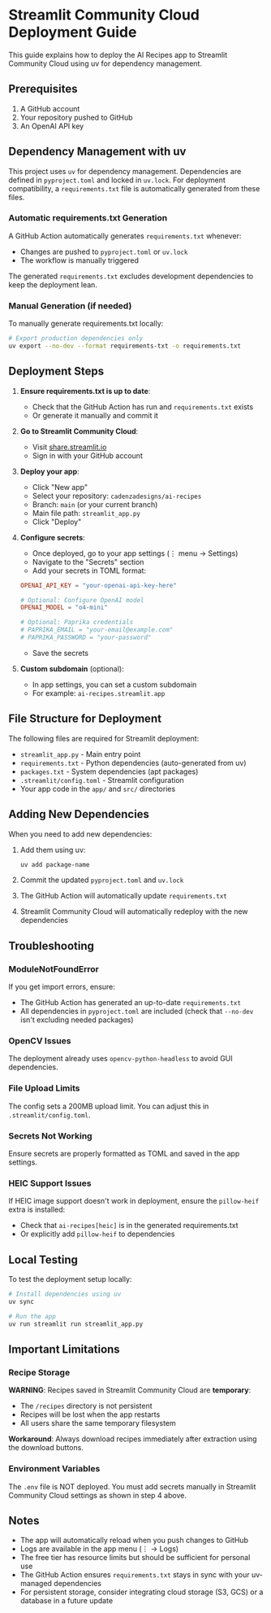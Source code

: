 # Streamlit Community Cloud Deployment Guide

This guide explains how to deploy the AI Recipes app to Streamlit Community Cloud using uv for dependency management.

## Prerequisites

1. A GitHub account
2. Your repository pushed to GitHub
3. An OpenAI API key

## Dependency Management with uv

This project uses `uv` for dependency management. Dependencies are defined in `pyproject.toml` and locked in `uv.lock`. For deployment compatibility, a `requirements.txt` file is automatically generated from these files.

### Automatic requirements.txt Generation

A GitHub Action automatically generates `requirements.txt` whenever:
- Changes are pushed to `pyproject.toml` or `uv.lock`
- The workflow is manually triggered

The generated `requirements.txt` excludes development dependencies to keep the deployment lean.

### Manual Generation (if needed)

To manually generate requirements.txt locally:

```bash
# Export production dependencies only
uv export --no-dev --format requirements-txt -o requirements.txt
```

## Deployment Steps

1. **Ensure requirements.txt is up to date**:
   - Check that the GitHub Action has run and `requirements.txt` exists
   - Or generate it manually and commit it

2. **Go to Streamlit Community Cloud**:
   - Visit [share.streamlit.io](https://share.streamlit.io)
   - Sign in with your GitHub account

3. **Deploy your app**:
   - Click "New app"
   - Select your repository: `cadenzadesigns/ai-recipes`
   - Branch: `main` (or your current branch)
   - Main file path: `streamlit_app.py`
   - Click "Deploy"

4. **Configure secrets**:
   - Once deployed, go to your app settings (⋮ menu → Settings)
   - Navigate to the "Secrets" section
   - Add your secrets in TOML format:
   ```toml
   OPENAI_API_KEY = "your-openai-api-key-here"
   
   # Optional: Configure OpenAI model
   OPENAI_MODEL = "o4-mini"
   
   # Optional: Paprika credentials
   # PAPRIKA_EMAIL = "your-email@example.com"
   # PAPRIKA_PASSWORD = "your-password"
   ```
   - Save the secrets

5. **Custom subdomain** (optional):
   - In app settings, you can set a custom subdomain
   - For example: `ai-recipes.streamlit.app`

## File Structure for Deployment

The following files are required for Streamlit deployment:

- `streamlit_app.py` - Main entry point
- `requirements.txt` - Python dependencies (auto-generated from uv)
- `packages.txt` - System dependencies (apt packages)
- `.streamlit/config.toml` - Streamlit configuration
- Your app code in the `app/` and `src/` directories

## Adding New Dependencies

When you need to add new dependencies:

1. Add them using uv:
   ```bash
   uv add package-name
   ```

2. Commit the updated `pyproject.toml` and `uv.lock`

3. The GitHub Action will automatically update `requirements.txt`

4. Streamlit Community Cloud will automatically redeploy with the new dependencies

## Troubleshooting

### ModuleNotFoundError
If you get import errors, ensure:
- The GitHub Action has generated an up-to-date `requirements.txt`
- All dependencies in `pyproject.toml` are included (check that `--no-dev` isn't excluding needed packages)

### OpenCV Issues
The deployment already uses `opencv-python-headless` to avoid GUI dependencies.

### File Upload Limits
The config sets a 200MB upload limit. You can adjust this in `.streamlit/config.toml`.

### Secrets Not Working
Ensure secrets are properly formatted as TOML and saved in the app settings.

### HEIC Support Issues
If HEIC image support doesn't work in deployment, ensure the `pillow-heif` extra is installed:
- Check that `ai-recipes[heic]` is in the generated requirements.txt
- Or explicitly add `pillow-heif` to dependencies

## Local Testing

To test the deployment setup locally:

```bash
# Install dependencies using uv
uv sync

# Run the app
uv run streamlit run streamlit_app.py
```

## Important Limitations

### Recipe Storage
**WARNING**: Recipes saved in Streamlit Community Cloud are **temporary**:
- The `/recipes` directory is not persistent
- Recipes will be lost when the app restarts
- All users share the same temporary filesystem

**Workaround**: Always download recipes immediately after extraction using the download buttons.

### Environment Variables
The `.env` file is NOT deployed. You must add secrets manually in Streamlit Community Cloud settings as shown in step 4 above.

## Notes

- The app will automatically reload when you push changes to GitHub
- Logs are available in the app menu (⋮ → Logs)
- The free tier has resource limits but should be sufficient for personal use
- The GitHub Action ensures `requirements.txt` stays in sync with your uv-managed dependencies
- For persistent storage, consider integrating cloud storage (S3, GCS) or a database in a future update